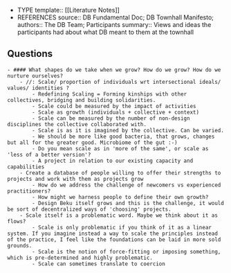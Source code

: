 - TYPE
  template:: [[Literature Notes]]
- REFERENCES
  source:: DB Fundamental Doc; DB Townhall Manifesto;
  authors:: The DB Team; Participants
  summary:: Views and ideas the participants had about what DB meant to them at the townhall
## Questions
	- #### What shapes do we take when we grow? How do we grow? How do we nurture ourselves?
		- //: Scale/ proportion of individuals wrt intersectional ideals/ values/ identities ?
			- Redefining Scaling = Forming kinships with other collectives, bridging and building solidarities.
			- Scale could be measured by the impact of activities
			- Scale as growth (individuals + collective + context)
			- Scale can be measured by the number of non-design disciplines the collective collaborated with.
			- Scale is as it is imagined by the collective. Can be varied.
			- We should be more like good bacteria, that grows, changes but all for the greater good. Microbiome of the gut :-)
			- Do you mean scale as in 'more of the same', or scale as 'less of a better version'?
			- A project in relation to our existing capacity and capabilities
		- Create a database of people willing to offer their strengths to projects and work with them as projects grow
			- How do we address the challenge of newcomers vs experienced practitioners?
			- How might we harness people to define their own growth?
			- Design Beku itself grows and this is the challenge, it would be sort of decentralized ways of 'choosing' projects.
		- Scale itself is a problematic word. Maybe we think about it as flows?
			- Scale is only problematic if you think of it as a linear system. If you imagine instead a way to scale the principles instead of the practice, I feel like the foundations can be laid in more sold grounds.
			- Scale is the notion of force-fitting or imposing something, which is pre-determined and highly problematic.
			- Scale can sometimes translate to coercion